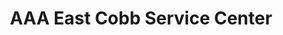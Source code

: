 ---
title: "AAA East Cobb Service Center"
url: /marietta/aaa-east-cobb-service-center/
shop: car repair
---